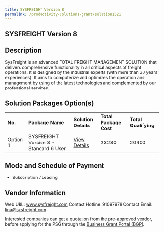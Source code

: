 ```yaml
---
title: SYSFREIGHT Version 8
permalink: /productivity-solutions-grant/solution1521
---
```


## SYSFREIGHT Version 8

## Description

SysFreight is an advanced TOTAL FREIGHT MANAGEMENT SOLUTION that delivers comprehensive functionality in all critical aspects of freight operations. It is designed by the industrial experts (with more than 30 years' experiences). It aims to computerize and optimizes the operation and management by using of the latest technologies and complemented by our professional services.

## Solution Packages Option(s)

<table>
<tr>
<td><b>No.</b></td>
<td><b>Package Name</b></td>
<td><b>Solution Details</b></td>
<td><b>Total Package Cost</b></td>
<td><b>Total Qualifying</b></td>
</tr>
<tr>
<td>Option 1</td>
<td>SYSFREIGHT Version 8 - Standard 6 User</td>
<td><a href='https://www.gobusiness.gov.sg/images/psg/Desensitised_Sysmagic_Software_Annex_3_CR_wef_3_Feb_2022_Part_2.pdf'>View Details</a></td>
<td>23280</td>
<td>20400</td>
</tr>
</table>

## Mode and Schedule of Payment

 - Subscription / Leasing

## Vendor Information

 Web URL: www.sysfreight.com 
Contact Hotline: 91097978 
Contact Email: lina@sysfreight.com 


Interested companies can get a quotation from the pre-approved vendor, before applying for the PSG through the <a href='https://www.businessgrants.gov.sg/'>Business Grant Portal (BGP)</a>.
